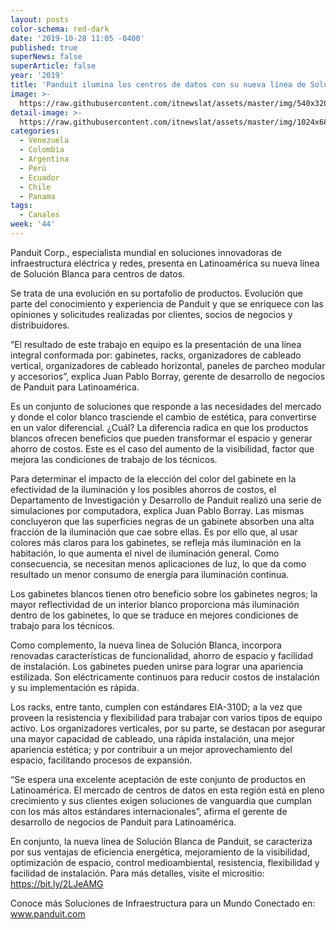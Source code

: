 ```yaml
---
layout: posts
color-schema: red-dark
date: '2019-10-28 11:05 -0400'
published: true
superNews: false
superArticle: false
year: '2019'
title: 'Panduit ilumina los centros de datos con su nueva línea de Solución Blanca '
image: >-
  https://raw.githubusercontent.com/itnewslat/assets/master/img/540x320/Juan-Pablo-Borray-p.jpg
detail-image: >-
  https://raw.githubusercontent.com/itnewslat/assets/master/img/1024x680/Juan-Pablo-Borray-g.jpg
categories:
  - Venezuela
  - Colombia
  - Argentina
  - Perú
  - Ecuador
  - Chile
  - Panama
tags:
  - Canales
week: '44'
---
```

Panduit Corp., especialista mundial en soluciones innovadoras de infraestructura eléctrica y redes, presenta en Latinoamérica su nueva línea de Solución Blanca para centros de datos. 

Se trata de una evolución en su portafolio de productos. Evolución que parte del conocimiento y experiencia de Panduit y que se enriquece con las opiniones y solicitudes realizadas por clientes, socios de negocios y distribuidores.

“El resultado de este trabajo en equipo es la presentación de una línea integral conformada por: gabinetes, racks, organizadores de cableado vertical, organizadores de cableado horizontal, paneles de parcheo modular y accesorios”, explica Juan Pablo Borray, gerente de desarrollo de negocios de Panduit para Latinoamérica.

Es un conjunto de soluciones que responde a las necesidades del mercado y donde el color blanco trasciende el cambio de estética, para convertirse en un valor diferencial. ¿Cuál? La diferencia radica en que los productos blancos ofrecen beneficios que pueden transformar el espacio y generar ahorro de costos. Este es el caso del aumento de la visibilidad, factor que mejora las condiciones de trabajo de los técnicos.

Para determinar el impacto de la elección del color del gabinete en la efectividad de la iluminación y los posibles ahorros de costos, el Departamento de Investigación y Desarrollo de Panduit realizó una serie de simulaciones por computadora, explica Juan Pablo Borray. Las mismas concluyeron que las superficies negras de un gabinete absorben una alta fracción de la iluminación que cae sobre ellas. Es por ello que, al usar colores más claros para los gabinetes, se refleja más iluminación en la habitación, lo que aumenta el nivel de iluminación general. Como consecuencia, se necesitan menos aplicaciones de luz, lo que da como resultado un menor consumo de energía para iluminación continua.

Los gabinetes blancos tienen otro beneficio sobre los gabinetes negros; la mayor reflectividad de un interior blanco proporciona más iluminación dentro de los gabinetes, lo que se traduce en mejores condiciones de trabajo para los técnicos. 

Como complemento, la nueva línea de Solución Blanca, incorpora renovadas características de funcionalidad, ahorro de espacio y facilidad de instalación. Los gabinetes pueden unirse para lograr una apariencia estilizada. Son eléctricamente continuos para reducir costos de instalación y su implementación es rápida. 

Los racks, entre tanto, cumplen con estándares EIA-310D; a la vez que proveen la resistencia y flexibilidad para trabajar con varios tipos de equipo activo. Los organizadores verticales, por su parte, se destacan por asegurar una mayor capacidad de cableado, una rápida instalación, una mejor apariencia estética; y por contribuir a un mejor aprovechamiento del espacio, facilitando procesos de expansión.

“Se espera una excelente aceptación de este conjunto de productos en Latinoamérica. El mercado de centros de datos en esta región está en pleno crecimiento y sus clientes exigen soluciones de vanguardia que cumplan con los más altos estándares internacionales”, afirma el gerente de desarrollo de negocios de Panduit para Latinoamérica. 

En conjunto, la nueva línea de Solución Blanca de Panduit, se caracteriza por sus ventajas de eficiencia energética, mejoramiento de la visibilidad, optimización de espacio, control medioambiental, resistencia, flexibilidad y facilidad de instalación. Para más detalles, visite el micrositio: https://bit.ly/2LJeAMG

Conoce más Soluciones de Infraestructura para un Mundo Conectado en: www.panduit.com